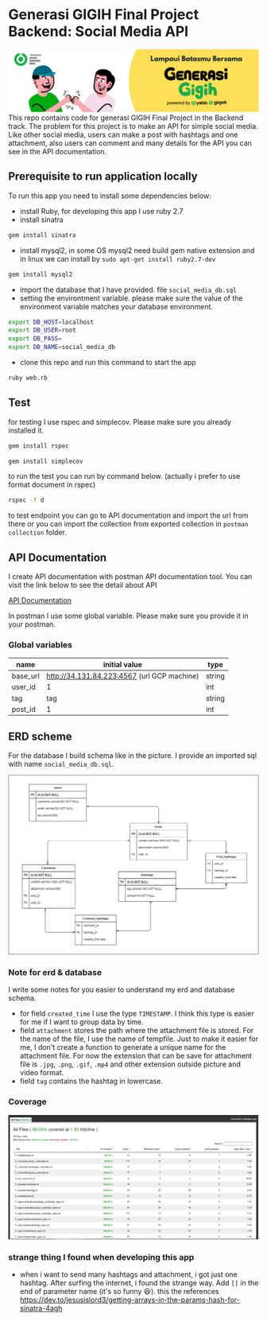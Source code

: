 # Generasi GIGIH Final Project Backend: Social Media API

![](https://github.com/nardiyansah/Generasi-GIGIH-Final-Project/blob/main/assets/generasi%20gigih.png)
This repo contains code for generasi GIGIH Final Project in the Backend track. The problem for this project is to make an API for simple social media. Like other social media, users can make a post with hashtags and one attachment, also users can comment and many details for the API you can see in the API documentation.

## Prerequisite to run application locally

To run this app you need to install some dependencies below:
* install Ruby, for developing this app I use ruby 2.7
* install sinatra
```sh
gem install sinatra
```
* install mysql2, in some OS mysql2 need build gem native extension and in linux we can install by `sudo apt-get install ruby2.7-dev`
```sh
gem install mysql2
```
* import the database that I have provided. file `social_media_db.sql`
* setting the environtment variable. please make sure the value of the environment variable matches your database environment.
```sh
export DB_HOST=localhost
export DB_USER=root
export DB_PASS=
export DB_NAME=social_media_db
```
* clone this repo and run this command to start the app
```sh
ruby web.rb
```

## Test

for testing I use rspec and simplecov. Please make sure you already installed it.
```sh
gem install rspec
```
```sh
gem install simplecov
```
to run the test you can run by command below. (actually i prefer to use format document in rspec)
```sh
rspec -f d
```
to test endpoint you can go to API documentation and import the url from there or you can import the collection from exported collection in `postman collection` folder.

## API Documentation

I create API documentation with postman API documentation tool. You can visit the link below to see the detail about API

[API Documentation](https://documenter.getpostman.com/view/12017937/Tzz7QdnQ)

In postman I use some global variable. Please make sure you provide it in your postman.

### Global variables

name | initial value | type
---- | ------------- | ----
base_url | http://34.131.84.223:4567 (url GCP machine) | string
user_id | 1 | int
tag | tag | string
post_id | 1 | int

## ERD scheme

For the database I build schema like in the picture. I provide an imported sql with name `social_media_db.sql`.

![](https://github.com/nardiyansah/Generasi-GIGIH-Final-Project/blob/main/assets/social%20media.png)

### Note for erd & database

I write some notes for you easier to understand my erd and database schema.
* for field `created_time` I use the type `TIMESTAMP`. I think this type is easier for me if I want to group data by time.
* field `attachment` stores the path where the attachment file is stored. For the name of the file, I use the name of tempfile. Just to make it easier for me, I don't create a function to generate a unique name for the attachment file. For now the extension that can be save for attachment file is `.jpg`, `.png`, `.gif`, `.mp4` and other extension outside picture and video format.
* field `tag` contains the hashtag in lowercase.

### Coverage

![](https://github.com/nardiyansah/Generasi-GIGIH-Final-Project/blob/main/assets/coverage.png)

### strange thing I found when developing this app

* when i want to send many hashtags and attachment, i got just one hashtag. After surfing the internet, i found the strange way. Add `[]` in the end of parameter name (it's so funny 😆). this the references https://dev.to/jesusislord3/getting-arrays-in-the-params-hash-for-sinatra-4agh
